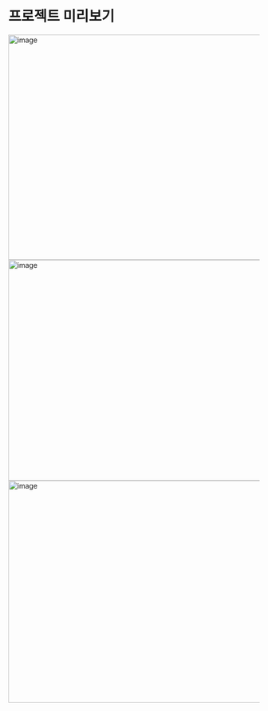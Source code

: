 # 프로젝트 미리보기
<img width="947" height="452" alt="image" src="https://github.com/user-attachments/assets/8ffad4a5-ccb4-4842-ac80-e81f8fec10c8" />
<img width="950" height="443" alt="image" src="https://github.com/user-attachments/assets/17b016ec-4adb-43a6-abef-7580120a92d4" />
<img width="952" height="446" alt="image" src="https://github.com/user-attachments/assets/156863eb-d63a-4911-88fe-b550d451a0cc" />
